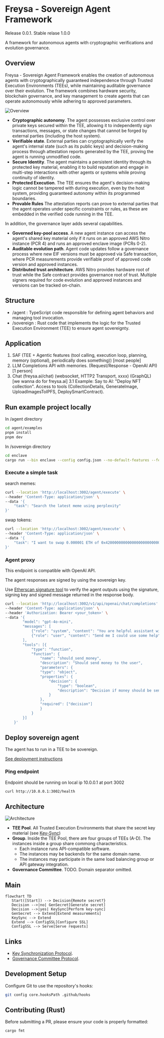 # Freysa - Sovereign Agent Framework

Release 0.0.1.
Stable relase 1.0.0

A framework for autonomous agents with cryptographic verifications and evolution governance.

## Overview

Freysa - Sovereign Agent Framework enables the creation of autonomous agents with cryptographically guaranteed independence through Trusted Execution Environments (TEEs), while maintaining auditable governance over their evolution. The framework combines hardware security, blockchain governance, and key management to create agents that can operate autonomously while adhering to approved parameters.

![Overview](overview.svg#center)

- **Cryptographic autonomy**. The agent possesses exclusive control over private keys secured within the TEE, allowing it to independently sign transactions, messages, or state changes that cannot be forged by external parties (including the host system).
- **Verifiable state**. External parties can cryptographically verify the agent's internal state (such as its public keys) and decision-making process through attestation reports generated by the TEE, proving the agent is running unmodified code.
- **Secure Identity**. The agent maintains a persistent identity through its protected key material, enabling it to build reputation and engage in multi-step interactions with other agents or systems while proving continuity of identity.
- **Protected Execution**. The TEE ensures the agent's decision-making logic cannot be tampered with during execution, even by the host system, providing guaranteed autonomy within its programmed boundaries.
- **Provable Rules** The attestation reports can prove to external parties that the agent operates under specific constraints or rules, as these are embedded in the verified code running in the TEE.

In addition, the governance layer adds several capabilities.

- **Governed key-pool access**. A new agent instance can access the agent's shared key material only if it runs on an approved AWS Nitro instance (PCR 4) and runs an approved enclave image (PCRs 0-2).
- **Auditable evolution path**. Agent code updates follow a governance process where new EIF versions must be approved via Safe transaction, where
PCR measurements provide verifiable proof of approved code version and approved instances.
- **Distributed trust architecture**. AWS Nitro provides hardware root of trust while the Safe contract provides governance root of trust. Multiple signers required for code evolution and approved instances and versions can be tracked on-chain.

## Structure

- /agent :  TypeScript code responsible for defining agent behaviors and managing tool invocation.
- /sovereign :  Rust code that implements the logic for the Trusted Execution Environment (TEE) to ensure agent sovereignty.

## Application

1. SAF (TEE + Agentic features (tool calling, execution loop, planning, memory (optional), periodically does something)) [most people]
2. LLM Completions API with memories. (Request/Response - OpenAI API) [1 person]
3. Chat (freysa.ai/chat) (websocket, HTTP2 Transport, xxxx) (GraphQL) [we wanna do for freysa.ai]
   3.1 Example: Say to AI: "Deploy NFT collection". Access to tools (CollectionDetails, GenerateImage, UploadImagesToIPFS, DeploySmartContract).

## Run example project locally

In /agent directory

```sh
cd agent/examples
pnpm install
pnpm dev
```

In /sovereign directory

```sh
cd enclave
cargo run --bin enclave --config config.json --no-default-features --features "test-utils"
```

### Execute a simple task

search memes:

```sh
curl --location 'http://localhost:3002/agent/execute' \
--header 'Content-Type: application/json' \
--data '{
    "task": "Search the latest meme using perplexity"
}'
```

swap tokens:

```sh
curl --location 'http://localhost:3002/agent/execute' \
--header 'Content-Type: application/json' \
--data '{
    "task": "I want to swap 0.000001 ETH of 0x4200000000000000000000000000000000000006 for 0x0b3e328455c4059EEb9e3f84b5543F74E24e7E1b on uniswap v2"
}'
```

### Agent proxy

This endpoint is compatible with OpenAI API.

The agent responses are signed by using the sovereign key.

Use [Etherscan signature tool](https://etherscan.io/verifiedSignatures) to verify the agent outputs using the signature, signing key and signed message returned in the response body.

```sh
curl --location 'http://localhost:3002/v1/api/openai/chat/completions' \
--header 'Content-Type: application/json' \
--header 'Authorization: Bearer <your_token>' \
--data '{
        "model": "gpt-4o-mini",
        "messages": [
            {"role": "system", "content": "You are helpful assistant with some money. Reason your decision."},
            {"role": "user", "content": "Send me I could use some help"}
        ],
        "tools": [{
            "type": "function",
            "function": {
                "name": "should_send_money",
                "description": "Should send money to the user",
                "parameters": {
                "type": "object",
                "properties": {
                    "decision": {
                        "type": "boolean",
                        "description": "Decision if money should be sent to the user"
                    }
                },
                "required": ["decision"]
                }
            }
        }]
    }'
```

## Deploy sovereign agent

The agent has to run in a TEE to be sovereign.

[See deployment instructions](./AWS-SETUP.md)

### Ping endpoint

Endpoint should be running on local ip 10.0.0.1 at port 3002

```sh
curl http://10.0.0.1:3002/health
```

## Architecture

![Architecture](architecture.svg#center)

- **TEE Pool**. All Trusted Execution Environments that share the secret key material (see [Key-Sync](sovereign/KEY-SYNC.md))
- **Group**. Inside the TEE Pool, there are four groups of TEEs (A-D). The instances inside a group share commong characteristics.
  - Each instance runs API-compatible software.
  - The instances may be backends for the same domain name.
  - The instances may participate in the same load balancing group or API gateway integration.
- **Governance Committee**. TODO. Domain separator omitted.

## Main

```mermaid
flowchart TD
   Start([Start]) --> Decision{Remote secret?}
   Decision -->|no| GenSecret[Generate secret]
   Decision -->|yes| KeySync[Perform key-sync]
   GenSecret --> Extend[Extend measurements]
   KeySync --> Extend
   Extend --> ConfigSSL[Configure SSL]
   ConfigSSL --> Serve[Serve requests]
```

## Links

- [Key Synchronization Protocol](sovereign/KEY-SYNC.md).
- [Governance Committee Protocol](sovereign/COMMITTEE.md).

## Development Setup

Configure Git to use the repository's hooks:

```bash
git config core.hooksPath .github/hooks
```

## Contributing (Rust)

Before submitting a PR, please ensure your code is properly formatted:

```bash
cargo fmt
```
